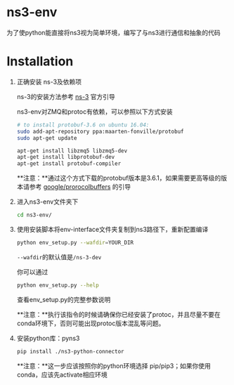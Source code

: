 # ns3-env

为了使python能直接将ns3视为简单环境，编写了与ns3进行通信和抽象的代码

Installation
============

1. 正确安装 ns-3及依赖项

   ns-3的安装方法参考 [ns-3](https://www.nsnam.org/wiki/Installation#Installation) 官方引导

   ns3-env对ZMQ和protoc有依赖，可以参照以下方式安装

   ```bash
   # to install protobuf-3.6 on ubuntu 16.04:
   sudo add-apt-repository ppa:maarten-fonville/protobuf
   sudo apt-get update
   
   apt-get install libzmq5 libzmq5-dev
   apt-get install libprotobuf-dev
   apt-get install protobuf-compiler
   ```

   

   **注意：**通过这个方式下载的protobuf版本是3.6.1，如果需要更高等级的版本请参考 [google/prorocolbuffers](google/prorocolbuffers) 的引导

   

2. 进入ns3-env文件夹下

   ```bash
   cd ns3-env/
   ```

   

3. 使用安装脚本将env-interface文件夹复制到ns3路径下，重新配置编译

   ```bash
   python env_setup.py --wafdir=YOUR_DIR
   ```

   `--wafdir`的默认值是`/ns-3-dev`

   你可以通过

   ```bash
   python env_setup.py --help
   ```

   查看env_setup.py的完整参数说明

   **注意：**执行该指令的时候请确保你已经安装了protoc，并且尽量不要在conda环境下，否则可能出现protoc版本混乱等问题。


4. 安装python库：pyns3

   ```bash
   pip install ./ns3-python-connector
   ```

   **注意：**这一步应该按照你的python环境选择 pip/pip3；如果你使用conda，应该先activate相应环境
